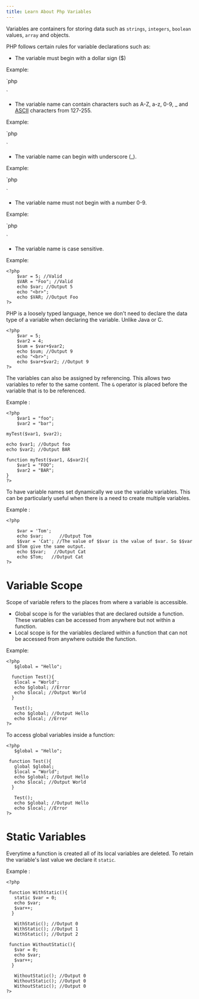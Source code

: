 ```yaml
---
title: Learn About Php Variables
---
```

Variables are containers for storing data such as `strings`, `integers`, `boolean` values, `array` and objects.

PHP follows certain rules for variable declarations such as:

*   The variable must begin with a dollar sign ($)

Example:

`php  
<?php  
$var = 5;  
?>` 

*   The variable name can contain characters such as A-Z, a-z, 0-9, _ and <a href='http://www.asciitable.com/ "ASCII Table"' target='_blank' rel='nofollow'>ASCII</a> characters from 127-255.

Example:

`php  
<?php  
$var = 5; //Valid  
$var_1 = "Foo"; //Valid  
$_var2 = 'Bar'; //Valid  
$var.3 = 'Baz'; //Invalid  
?>` 

*   The variable name can begin with underscore (_).

Example:

`php  
<?php  
$_var2 = 'Bar'; //Valid  
?>` 

*   The variable name must not begin with a number 0-9.

Example:

`php  
<?php  
$9var3 = 'Baz'; //Invalid  
?>` 

*   The variable name is case sensitive.

Example:

    <?php
        $var = 5; //Valid
        $VAR = "Foo"; //Valid
        echo $var; //Output 5
        echo "<br>";
        echo $VAR; //Output Foo
    ?>

PHP is a loosely typed language, hence we don't need to declare the data type of a variable when declaring the variable. Unlike Java or C.

    <?php
        $var = 5; 
        $var2 = 4; 
        $sum = $var+$var2;
        echo $sum; //Output 9
        echo "<br>";
        echo $var+$var2; //Output 9
    ?>

The variables can also be assigned by referencing. This allows two variables to refer to the same content. The `&` operator is placed before the variable that is to be referenced.

Example :

    <?php
        $var1 = "foo";
        $var2 = "bar";

    myTest($var1, $var2);

    echo $var1; //Output foo
    echo $var2; //Output BAR

    function myTest($var1, &$var2){
        $var1 = "FOO";
        $var2 = "BAR";
    }
    ?>

To have variable names set dynamically we use the variable variables. This can be particularly useful when there is a need to create multiple variables.

Example :

    <?php

        $var = 'Tom'; 
        echo $var;      //Output Tom
        $$var = 'Cat'; //The value of $$var is the value of $var. So $$var and $Tom give the same output.
        echo $$var;   //Output Cat
        echo $Tom;   //Output Cat
    ?>

# Variable Scope

Scope of variable refers to the places from where a variable is accessible.

*   Global scope is for the variables that are declared outside a function. These variables can be accessed from anywhere but not within a function.
*   Local scope is for the variables declared within a function that can not be accessed from anywhere outside the function.

Example:

    <?php
       $global = "Hello";

      function Test(){
       $local = "World";
       echo $global; //Error
       echo $local; //Output World
      }

       Test();
       echo $global; //Output Hello
       echo $local; //Error
    ?>

To access global variables inside a function:

    <?php
       $global = "Hello";

     function Test(){
       global $global;
       $local = "World";
       echo $global; //Output Hello
       echo $local; //Output World
      }

       Test();
       echo $global; //Output Hello
       echo $local; //Error
    ?>

# Static Variables

Everytime a function is created all of its local variables are deleted. To retain the variable's last value we declare it `static`.

Example :

    <?php

     function WithStatic(){
       static $var = 0;
       echo $var;
       $var++;
      }

       WithStatic(); //Output 0
       WithStatic(); //Output 1
       WithStatic(); //Output 2

     function WithoutStatic(){
       $var = 0;
       echo $var;
       $var++;
      }

       WithoutStatic(); //Output 0
       WithoutStatic(); //Output 0
       WithoutStatic(); //Output 0
    ?>